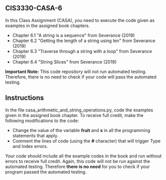 ## CIS3330-CASA-6

In this Class Assignment (CASA), you need to execute the code given as examples in the assigned book chapters.

*  Chapter 6.1 "A string is a sequence" from Severance (2019)
*  Chapter 6.2 "Getting the length of a string using len" from Severance (2019)
*  Chapter 6.3 "Traverse through a string with a loop" from Severance (2019)
*  Chapter 6.4 "String Slices" from Severance (2019)


**Important Note:** This code repository will not run automated testing. Therefore, there is no need to check if your code will pass the automated testing.

## Instructions

In the file casa_arithmetic_and_string_operations.py, code the examples given in the assigned book chapter. To receive full credit, make the following modifications to the code:

*  Change the value of the variable **fruit** and **s** in all the programming statements that apply.
*  Comment the lines of code (using the **#** character) that will trigger Type and Index errors.

Your code should include all the example codes in the book and run without errors to receive full credit. Again, this code will not be run against the automated testing. Therefore **there is no need** for you to check if your program passed the automated testing.
